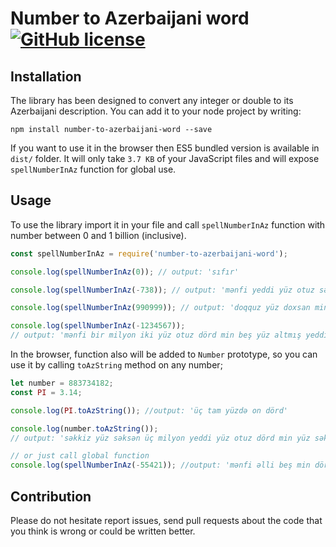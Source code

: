 # Number to Azerbaijani word [![GitHub license](https://img.shields.io/badge/license-MIT-blue.svg)](https://github.com/orkhan-huseyn/number-to-azerbaijani-word/blob/master/LICENSE)

## Installation

The library has been designed to convert any integer or double to its Azerbaijani description.
You can add it to your node project by writing:

`npm install number-to-azerbaijani-word --save`

If you want to use it in the browser then ES5 bundled version is available in `dist/` folder. It will only take `3.7 KB` of your JavaScript files and will expose `spellNumberInAz` function for global use.

## Usage

To use the library import it in your file and call `spellNumberInAz` function with number between 0 and 1 billion (inclusive).

```js
const spellNumberInAz = require('number-to-azerbaijani-word');

console.log(spellNumberInAz(0)); // output: 'sıfır'

console.log(spellNumberInAz(-738)); // output: 'mənfi yeddi yüz otuz səkkiz'

console.log(spellNumberInAz(990999)); // output: 'doqquz yüz doxsan min doqquz yüz doxsan doqquz'

console.log(spellNumberInAz(-1234567));
// output: 'mənfi bir milyon iki yüz otuz dörd min beş yüz altmış yeddi'
```

In the browser, function also will be added to `Number` prototype, so you can use it by calling `toAzString` method on any number;

```js
let number = 883734182;
const PI = 3.14;

console.log(PI.toAzString()); //output: 'üç tam yüzdə on dörd'

console.log(number.toAzString());
// output: 'səkkiz yüz səksən üç milyon yeddi yüz otuz dörd min yüz səksən iki'

// or just call global function
console.log(spellNumberInAz(-55421)); //output: 'mənfi əlli beş min dörd yüz iyirmi bir'
```

## Contribution

Please do not hesitate report issues, send pull requests about the code that you think is wrong or could be written better.
